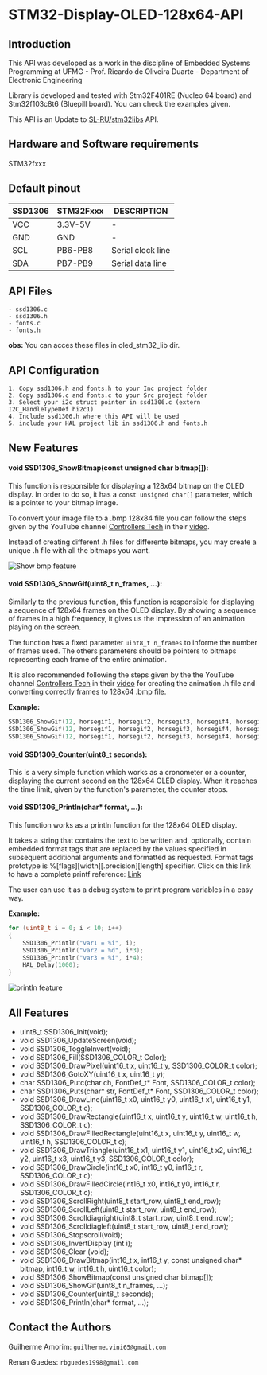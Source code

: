 # STM32-Display-OLED-128x64-API

## Introduction
This API was developed as a work in the discipline of Embedded Systems Programming at UFMG - Prof. Ricardo de Oliveira Duarte - Department of Electronic Engineering

Library is developed and tested with Stm32F401RE (Nucleo 64 board) and Stm32f103c8t6 (Bluepill board). You can check the examples given.

This API is an Update to [SL-RU/stm32libs](https://github.com/SL-RU/stm32libs) API.

## Hardware and Software requirements
STM32fxxx

## Default pinout
SSD1306 | STM32Fxxx | DESCRIPTION
------------ | ------------- | -------------
VCC | 3.3V-5V | - 
GND | GND | -
SCL | PB6-PB8 |Serial clock line
SDA | PB7-PB9 |Serial data line

## API Files
	- ssd1306.c
	- ssd1306.h
	- fonts.c
	- fonts.h

__obs:__ You can acces these files in oled_stm32_lib dir.

## API Configuration
	1. Copy ssd1306.h and fonts.h to your Inc project folder
	2. Copy ssd1306.c and fonts.c to your Src project folder
	3. Select your i2c struct pointer in ssd1306.c (extern I2C_HandleTypeDef hi2c1)
	4. Include ssd1306.h where this API will be used
	5. include your HAL project lib in ssd1306.h and fonts.h
  
## New Features

#### void SSD1306_ShowBitmap(const unsigned char bitmap[]):
This function is responsible for displaying a 128x64 bitmap on the OLED display. In order to do so, it has a `const unsigned char[]` parameter, which is a pointer to your bitmap image.

To convert your image file to a .bmp 128x84 file you can follow the steps given by the YouTube channel [Controllers Tech](https://www.youtube.com/channel/UCkdqtSMnhYuMsJkyHOxiPZQ) in their [video](https://www.youtube.com/watch?v=M5ddTjrcvEs). 

Instead of creating different .h files for differente bitmaps, you may create a unique .h file with all the bitmaps you want.

![Show bmp feature](https://github.com/guiguitz/STM32-Display-OLED-128x64-API/blob/main/github_images/show_bmp.jpg)

#### void SSD1306_ShowGif(uint8_t n_frames, ...):
Similarly to the previous function, this function is responsible for displaying a sequence of 128x64 frames on the OLED display. By showing a sequence of 			frames in a high frequency, it gives us the impression of an animation playing on the screen.

The function has a fixed parameter `uint8_t n_frames` to informe the number of frames used. The others parameters should be pointers to bitmaps representing each frame of the entire animation.

It is also recommended following the steps given by the the YouTube channel [Controllers Tech](https://www.youtube.com/channel/UCkdqtSMnhYuMsJkyHOxiPZQ) in their [video](https://www.youtube.com/watch?v=M5ddTjrcvEs) for creating the animation .h file and converting correctly frames to 128x64 .bmp file.

__Example:__
```C
SSD1306_ShowGif(12, horsegif1, horsegif2, horsegif3, horsegif4, horsegif5, horsegif6, horsegif7, horsegif8, horsegif9, horsegif10, horsegif11, horsegif12);
SSD1306_ShowGif(12, horsegif1, horsegif2, horsegif3, horsegif4, horsegif5, horsegif6, horsegif7, horsegif8, horsegif9, horsegif10, horsegif11, horsegif12);
SSD1306_ShowGif(12, horsegif1, horsegif2, horsegif3, horsegif4, horsegif5, horsegif6, horsegif7, horsegif8, horsegif9, horsegif10, horsegif11, horsegif12);
```

#### void SSD1306_Counter(uint8_t seconds):
This is a very simple function which works as a cronometer or a counter, displaying the current second on the 128x64 OLED display. When it reaches the time limit, given 	by the function's parameter, the counter stops.

#### void SSD1306_Println(char* format, ...):
This function works as a println function for the 128x64 OLED display. 

It takes a string that contains the text to be written and, optionally, contain embedded format tags that are replaced by the values specified in subsequent additional arguments and formatted as requested. Format tags prototype is %[flags][width][.precision][length] specifier. Click on this link to have a complete printf reference: [Link](https://www.tutorialspoint.com/c_standard_library/c_function_printf.htm)

The user can use it as a debug system to print program variables in a easy way.

__Example:__
```C
for (uint8_t i = 0; i < 10; i++)
{
    SSD1306_Println("var1 = %i", i);
    SSD1306_Println("var2 = %d", i*3);
    SSD1306_Println("var3 = %i", i*4);
    HAL_Delay(1000);
}
```

![println feature](https://github.com/guiguitz/STM32-Display-OLED-128x64-API/blob/main/github_images/println.jpg)

## All Features
* uint8_t SSD1306_Init(void);
* void SSD1306_UpdateScreen(void);
* void SSD1306_ToggleInvert(void);
* void SSD1306_Fill(SSD1306_COLOR_t Color);
* void SSD1306_DrawPixel(uint16_t x, uint16_t y, SSD1306_COLOR_t color);
* void SSD1306_GotoXY(uint16_t x, uint16_t y);
* char SSD1306_Putc(char ch, FontDef_t* Font, SSD1306_COLOR_t color);
* char SSD1306_Puts(char* str, FontDef_t* Font, SSD1306_COLOR_t color);
* void SSD1306_DrawLine(uint16_t x0, uint16_t y0, uint16_t x1, uint16_t y1, SSD1306_COLOR_t c);
* void SSD1306_DrawRectangle(uint16_t x, uint16_t y, uint16_t w, uint16_t h, SSD1306_COLOR_t c);
* void SSD1306_DrawFilledRectangle(uint16_t x, uint16_t y, uint16_t w, uint16_t h, SSD1306_COLOR_t c);
* void SSD1306_DrawTriangle(uint16_t x1, uint16_t y1, uint16_t x2, uint16_t y2, uint16_t x3, uint16_t y3, SSD1306_COLOR_t color);
* void SSD1306_DrawCircle(int16_t x0, int16_t y0, int16_t r, SSD1306_COLOR_t c);
* void SSD1306_DrawFilledCircle(int16_t x0, int16_t y0, int16_t r, SSD1306_COLOR_t c);
* void SSD1306_ScrollRight(uint8_t start_row, uint8_t end_row);
* void SSD1306_ScrollLeft(uint8_t start_row, uint8_t end_row);
* void SSD1306_Scrolldiagright(uint8_t start_row, uint8_t end_row);
* void SSD1306_Scrolldiagleft(uint8_t start_row, uint8_t end_row);
* void SSD1306_Stopscroll(void);
* void SSD1306_InvertDisplay (int i);
* void SSD1306_Clear (void);
* void SSD1306_DrawBitmap(int16_t x, int16_t y, const unsigned char* bitmap, int16_t w, int16_t h, uint16_t color);
* void SSD1306_ShowBitmap(const unsigned char bitmap[]);
* void SSD1306_ShowGif(uint8_t n_frames, ...);
* void SSD1306_Counter(uint8_t seconds);
* void SSD1306_Println(char* format, ...);

## Contact the Authors
Guilherme Amorim: `guilherme.vini65@gmail.com`

Renan Guedes: `rbguedes1998@gmail.com`

